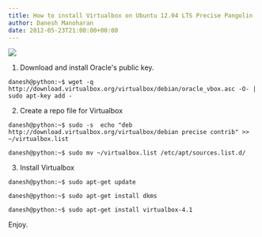 ```yaml
---
title: How to install Virtualbox on Ubuntu 12.04 LTS Precise Pangolin
author: Danesh Manoharan
date: 2012-05-23T21:00:00+00:00
---
```

![](/wp-content/uploads/2012/05/Virtualbox-4.1_4.1.16-ubuntu-1204-lts1.png)

1. Download and install Oracle's public key.

`danesh@python:~$ wget -q http://download.virtualbox.org/virtualbox/debian/oracle_vbox.asc -O- | sudo apt-key add -`

2. Create a repo file for Virtualbox

`danesh@python:~$ sudo -s  echo "deb http://download.virtualbox.org/virtualbox/debian precise contrib" >> ~/virtualbox.list`

`danesh@python:~$ sudo mv ~/virtualbox.list /etc/apt/sources.list.d/`

3. Install Virtualbox

`danesh@python:~$ sudo apt-get update`

`danesh@python:~$ sudo apt-get install dkms`

`danesh@python:~$ sudo apt-get install virtualbox-4.1`

Enjoy.
